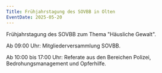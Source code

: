 ```yaml
---
Title: Frühjahrstagung des SOVBB in Olten
EventDate: 2025-05-20
---
```

Frühjahrstagung des SOVBB zum Thema "Häusliche Gewalt".

Ab 09:00 Uhr: Mitgliederversammlung SOVBB.

Ab 10:00 bis 17:00 Uhr: Referate aus den Bereichen Polizei, Bedrohungsmanagement und Opferhilfe.
